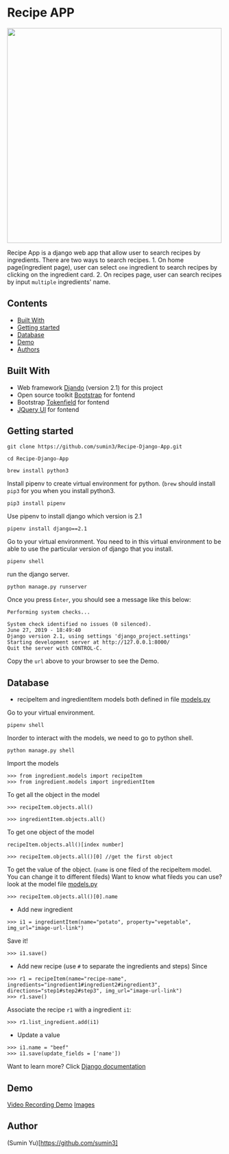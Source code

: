 # Recipe APP

<img  width="500" src="https://i.imgur.com/OMgebh0.png">

Recipe App is a django web app that allow user to search recipes by ingredients. There are two ways to search recipes. 1. On home page(ingredient page), user can select `one` ingredient to search recipes by clicking on the ingredient card. 2. On recipes page, user can search recipes by input `multiple` ingredients' name.  

## Contents
* [Built With](https://github.com/sumin3/Recipe-Django-App#Built-With)
* [Getting started](https://github.com/sumin3/Recipe-Django-App#Getting-started)
* [Database](https://github.com/sumin3/Recipe-Django-App#Database)
* [Demo](https://github.com/sumin3/Recipe-Django-App#Demo)
* [Authors](https://github.com/sumin3/Recipe-Django-App#Authors)

## Built With
- Web framework [Djando](https://www.djangoproject.com/) (version 2.1) for this project
- Open source toolkit [Bootstrap](https://getbootstrap.com/) for fontend 
- Bootstrap [Tokenfield](http://sliptree.github.io/bootstrap-tokenfield/) for fontend 
- [JQuery UI](https://jqueryui.com/) for fontend 

## Getting started
```
git clone https://github.com/sumin3/Recipe-Django-App.git
```
```
cd Recipe-Django-App
```
```
brew install python3
```
Install pipenv to create virtual environment for python. (`brew` should install `pip3` for you when you install python3. 
```
pip3 install pipenv
```
Use pipenv to install django which version is 2.1
```
pipenv install django==2.1
```
Go to your virtual environment. You need to in this virtual environment to be able to use the particular version of django that you install. 
```
pipenv shell
```
run the django server. 
```
python manage.py runserver
```
Once you press `Enter`, you should see a message like this below:
```
Performing system checks...

System check identified no issues (0 silenced).
June 27, 2019 - 18:49:40
Django version 2.1, using settings 'django_project.settings'
Starting development server at http://127.0.0.1:8000/
Quit the server with CONTROL-C.
```
Copy the `url` above to your browser to see the Demo.

## Database
- recipeItem and ingredientItem models both defined in file [models.py](https://github.com/sumin3/Recipe-Django-App/blob/master/ingredient/models.py)


Go to your virtual environment.
```
pipenv shell
```
Inorder to interact with the models, we need to go to python shell.
```
python manage.py shell
```
Import the models 
```
>>> from ingredient.models import recipeItem
>>> from ingredient.models import ingredientItem
```
To get all the object in the model
```
>>> recipeItem.objects.all()
```
```
>>> ingredientItem.objects.all()
```
To get one object of the model
```
recipeItem.objects.all()[index number]

>>> recipeItem.objects.all()[0] //get the first object
```
To get the value of the object. (`name` is one filed of the recipeItem model. You can change it to different fileds) Want to know what fileds you can use?  look at the model file [models.py](https://github.com/sumin3/Recipe-Django-App/blob/master/ingredient/models.py) 
```
>>> recipeItem.objects.all()[0].name
```
- Add new ingredient
```
>>> i1 = ingredientItem(name="potato", property="vegetable", img_url="image-url-link")
```
Save it!
```
>>> i1.save()
```
- Add new recipe (use `#` to separate the ingredients and steps) Since 
```
>>> r1 = recipeItem(name="recipe-name", ingredients="ingredient1#ingredient2#ingredient3", directions="step1#step2#step3", img_url="image-url-link")
>>> r1.save()
```
Associate the recipe `r1` with a ingredient `i1`:
```
>>> r1.list_ingredient.add(i1)
```
- Update a value
```
>>> i1.name = "beef"
>>> i1.save(update_fields = ['name'])
```
Want to learn more? Click [Django documentation](https://docs.djangoproject.com/en/2.2/)

## Demo
[Video Recording Demo](https://drive.google.com/file/d/1Cn5oVolA8PxOnUtsQ83t5kUif_KrLLdO/view?usp=sharing)
[Images](https://github.com/sumin3/Recipe-Django-App/tree/master/DemoImages)

## Author
(Sumin Yu)[https://github.com/sumin3]  